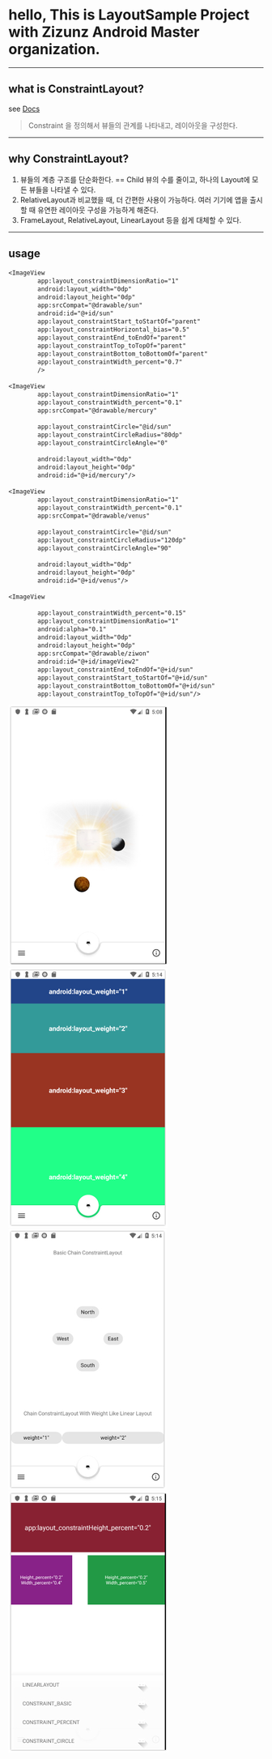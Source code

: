 # hello, This is LayoutSample Project with Zizunz Android Master organization.

----
## what is ConstraintLayout?
see [Docs](https://developer.android.com/training/constraint-layout)

> Constraint 을 정의해서 뷰들의 관계를 나타내고, 레이아웃을 구성한다.

----
## why ConstraintLayout?
1. 뷰들의 계층 구조를 단순화한다. == Child 뷰의 수를 줄이고, 하나의 Layout에 모든 뷰들을 나타낼 수 있다.
2. RelativeLayout과 비교했을 때, 더 간편한 사용이 가능하다.
여러 기기에 앱을 출시할 때 유연한 레이아웃 구성을 가능하게 해준다. 
3. FrameLayout, RelativeLayout, LinearLayout 등을 쉽게 대체할 수 있다.

----
## usage

    <ImageView
            app:layout_constraintDimensionRatio="1"
            android:layout_width="0dp"
            android:layout_height="0dp"
            app:srcCompat="@drawable/sun"
            android:id="@+id/sun"
            app:layout_constraintStart_toStartOf="parent"
            app:layout_constraintHorizontal_bias="0.5"
            app:layout_constraintEnd_toEndOf="parent"
            app:layout_constraintTop_toTopOf="parent"
            app:layout_constraintBottom_toBottomOf="parent"
            app:layout_constraintWidth_percent="0.7"
            />

    <ImageView
            app:layout_constraintDimensionRatio="1"
            app:layout_constraintWidth_percent="0.1"
            app:srcCompat="@drawable/mercury"

            app:layout_constraintCircle="@id/sun"
            app:layout_constraintCircleRadius="80dp"
            app:layout_constraintCircleAngle="0"

            android:layout_width="0dp"
            android:layout_height="0dp"
            android:id="@+id/mercury"/>

    <ImageView
            app:layout_constraintDimensionRatio="1"
            app:layout_constraintWidth_percent="0.1"
            app:srcCompat="@drawable/venus"

            app:layout_constraintCircle="@id/sun"
            app:layout_constraintCircleRadius="120dp"
            app:layout_constraintCircleAngle="90"

            android:layout_width="0dp"
            android:layout_height="0dp"
            android:id="@+id/venus"/>

    <ImageView

            app:layout_constraintWidth_percent="0.15"
            app:layout_constraintDimensionRatio="1"
            android:alpha="0.1"
            android:layout_width="0dp"
            android:layout_height="0dp"
            app:srcCompat="@drawable/ziwon"
            android:id="@+id/imageView2"
            app:layout_constraintEnd_toEndOf="@+id/sun"
            app:layout_constraintStart_toStartOf="@+id/sun"
            app:layout_constraintBottom_toBottomOf="@+id/sun"
            app:layout_constraintTop_toTopOf="@+id/sun"/>


![Planet](https://github.com/zizunz-android-master/Layout/blob/master/images/planet.jpg "Planet")
![Page1](https://github.com/zizunz-android-master/Layout/blob/master/images/page1.jpg "Page1")
![Page2](https://github.com/zizunz-android-master/Layout/blob/master/images/page2.jpg "Page2")
![Page3](https://github.com/zizunz-android-master/Layout/blob/master/images/page3.jpg "Page3")
